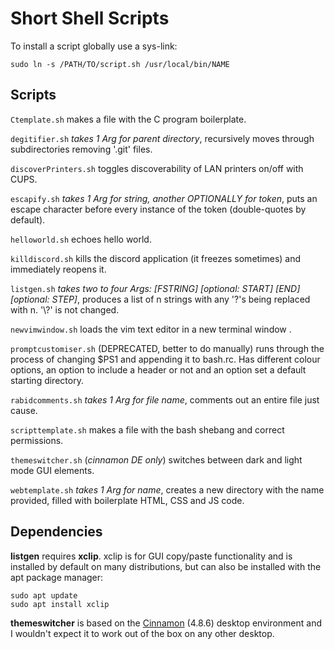 # Short Shell Scripts
To install a script globally use a sys-link:
```
sudo ln -s /PATH/TO/script.sh /usr/local/bin/NAME
```
## Scripts
`Ctemplate.sh` makes a file with the C program boilerplate.

`degitifier.sh` _takes 1 Arg for parent directory_, recursively moves through subdirectories removing '.git' files.

`discoverPrinters.sh` toggles discoverability of LAN printers on/off with CUPS.

`escapify.sh` _takes 1 Arg for string, another OPTIONALLY for token_, puts an escape character before every instance of the token (double-quotes by default).

`helloworld.sh` echoes hello world.

`killdiscord.sh` kills the discord application (it freezes sometimes) and immediately reopens it.

`listgen.sh` _takes two to four Args: [FSTRING] [optional: START] [END] [optional: STEP]_, produces a list of n strings with any '?'s being replaced with n. '\\?' is not changed.

`newvimwindow.sh` loads the vim text editor in a new terminal window .

`promptcustomiser.sh` (DEPRECATED, better to do manually) runs through the process of changing $PS1 and appending it to bash.rc. Has different colour options, an option to include a header or not and an option set a default starting directory.

`rabidcomments.sh` _takes 1 Arg for file name_, comments out an entire file just cause.

`scripttemplate.sh` makes a file with the bash shebang and correct permissions.

`themeswitcher.sh` (_cinnamon DE only_) switches between dark and light mode GUI elements.

`webtemplate.sh` _takes 1 Arg for name_, creates a new directory with the name provided, filled with boilerplate HTML, CSS and JS code.

## Dependencies
__listgen__ requires __xclip__. xclip is for GUI copy/paste functionality and is installed by default on many distributions, but can also be installed with the apt package manager:
```
sudo apt update
sudo apt install xclip
```

__themeswitcher__ is based on the [Cinnamon](https://en.wikipedia.org/wiki/Cinnamon_(desktop_environment)) (4.8.6) desktop environment and I wouldn't expect it to work out of the box on any other desktop.
